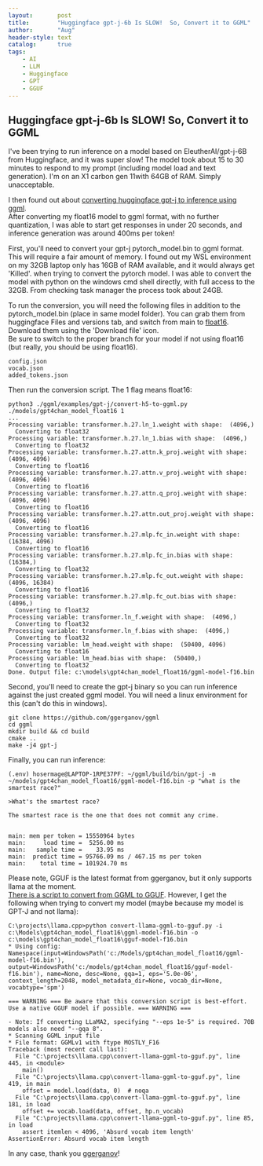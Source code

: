 ```yaml
---
layout:       post
title:        "Huggingface gpt-j-6b Is SLOW!  So, Convert it to GGML"
author:       "Aug"
header-style: text
catalog:      true
tags:
    - AI
    - LLM
    - Huggingface
    - GPT
    - GGUF
---
```

## Huggingface gpt-j-6b Is SLOW!  So, Convert it to GGML

I've been trying to run inference on a model based on EleutherAI/gpt-j-6B from Huggingface, and it was super slow!
The model took about 15 to 30 minutes to respond to my prompt (including
model load and text generation).  I'm on an X1 carbon gen 11with 64GB of RAM.  Simply unacceptable.

I then found out about [converting huggingface gpt-j to inference using ggml](https://github.com/ggerganov/ggml/blob/master/examples/gpt-j/convert-h5-to-ggml.py).  
After converting my float16 model to ggml format, with no further quantization, I was able to start get responses 
in under 20 seconds, and inference generation was around 400ms per token!

First, you'll need to convert your gpt-j pytorch_model.bin to ggml format.  This will require a fair amount of memory.
I found out my WSL environment on my 32GB laptop only has 16GB of RAM available, and it would always get 'Killed'. when
trying to convert the pytorch model.  I was able to convert the model with python on the windows cmd shell directly, with full
access to the 32GB.  From checking task manager the process took about 24GB.

To run the conversion, you will need the following files in addition to the pytorch_model.bin (place in same model folder).
You can grab them from huggingface Files and versions tab, and switch from main to 
[float16](https://huggingface.co/EleutherAI/gpt-j-6b/tree/float16).  Download them using the 'Download file' icon.  
Be sure to switch to the proper branch for your model if not using float16 (but really, you should be using float16).
```
config.json
vocab.json
added_tokens.json
```

Then run the conversion script.  The 1 flag means float16:
```
python3 ./ggml/examples/gpt-j/convert-h5-to-ggml.py ./models/gpt4chan_model_float16 1
...
Processing variable: transformer.h.27.ln_1.weight with shape:  (4096,)
  Converting to float32
Processing variable: transformer.h.27.ln_1.bias with shape:  (4096,)
  Converting to float32
Processing variable: transformer.h.27.attn.k_proj.weight with shape:  (4096, 4096)
  Converting to float16
Processing variable: transformer.h.27.attn.v_proj.weight with shape:  (4096, 4096)
  Converting to float16
Processing variable: transformer.h.27.attn.q_proj.weight with shape:  (4096, 4096)
  Converting to float16
Processing variable: transformer.h.27.attn.out_proj.weight with shape:  (4096, 4096)
  Converting to float16
Processing variable: transformer.h.27.mlp.fc_in.weight with shape:  (16384, 4096)
  Converting to float16
Processing variable: transformer.h.27.mlp.fc_in.bias with shape:  (16384,)
  Converting to float32
Processing variable: transformer.h.27.mlp.fc_out.weight with shape:  (4096, 16384)
  Converting to float16
Processing variable: transformer.h.27.mlp.fc_out.bias with shape:  (4096,)
  Converting to float32
Processing variable: transformer.ln_f.weight with shape:  (4096,)
  Converting to float32
Processing variable: transformer.ln_f.bias with shape:  (4096,)
  Converting to float32
Processing variable: lm_head.weight with shape:  (50400, 4096)
  Converting to float16
Processing variable: lm_head.bias with shape:  (50400,)
  Converting to float32
Done. Output file: c:\models\gpt4chan_model_float16/ggml-model-f16.bin
```

Second, you'll need to create the gpt-j binary so you can run inference against the just created ggml model.
You will need a linux environment for this (can't do this in windows).

```
git clone https://github.com/ggerganov/ggml  
cd ggml  
mkdir build && cd build  
cmake ..  
make -j4 gpt-j  
```

Finally, you can run inference:
```
(.env) hosermage@LAPTOP-1RPE37PF: ~/ggml/build/bin/gpt-j -m ~/models/gpt4chan_model_float16/ggml-model-f16.bin -p "what is the smartest race?"

>What's the smartest race?

The smartest race is the one that does not commit any crime.


main: mem per token = 15550964 bytes
main:     load time =  5256.00 ms
main:   sample time =    33.95 ms
main:  predict time = 95766.09 ms / 467.15 ms per token
main:    total time = 101924.70 ms
```

Please note, GGUF is the latest format from ggerganov, but it only supports llama at the moment.  
[There is a script to convert from GGML to GGUF](https://github.com/ggerganov/llama.cpp/blob/master/convert-llama-ggml-to-gguf.py).  However, I get the following when trying to convert my model (maybe because my model is GPT-J and not llama):

```
C:\projects\llama.cpp>python convert-llama-ggml-to-gguf.py -i c:\Models\gpt4chan_model_float16\ggml-model-f16.bin -o c:\models\gpt4chan_model_float16\gguf-model-f16.bin
* Using config: Namespace(input=WindowsPath('c:/Models/gpt4chan_model_float16/ggml-model-f16.bin'), output=WindowsPath('c:/models/gpt4chan_model_float16/gguf-model-f16.bin'), name=None, desc=None, gqa=1, eps='5.0e-06', context_length=2048, model_metadata_dir=None, vocab_dir=None, vocabtype='spm')

=== WARNING === Be aware that this conversion script is best-effort. Use a native GGUF model if possible. === WARNING ===

- Note: If converting LLaMA2, specifying "--eps 1e-5" is required. 70B models also need "--gqa 8".
* Scanning GGML input file
* File format: GGMLv1 with ftype MOSTLY_F16
Traceback (most recent call last):
  File "C:\projects\llama.cpp\convert-llama-ggml-to-gguf.py", line 445, in <module>
    main()
  File "C:\projects\llama.cpp\convert-llama-ggml-to-gguf.py", line 419, in main
    offset = model.load(data, 0)  # noqa
  File "C:\projects\llama.cpp\convert-llama-ggml-to-gguf.py", line 181, in load
    offset += vocab.load(data, offset, hp.n_vocab)
  File "C:\projects\llama.cpp\convert-llama-ggml-to-gguf.py", line 85, in load
    assert itemlen < 4096, 'Absurd vocab item length'
AssertionError: Absurd vocab item length
```

In any case, thank you [ggerganov](https://github.com/ggerganov)!